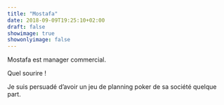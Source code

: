 ```yaml
---
title: "Mostafa"
date: 2018-09-09T19:25:10+02:00
draft: false
showimage: true
showonlyimage: false
---
```


Mostafa est manager commercial.

Quel sourire !

Je suis persuadé d’avoir un jeu de planning poker de sa société quelque part.
